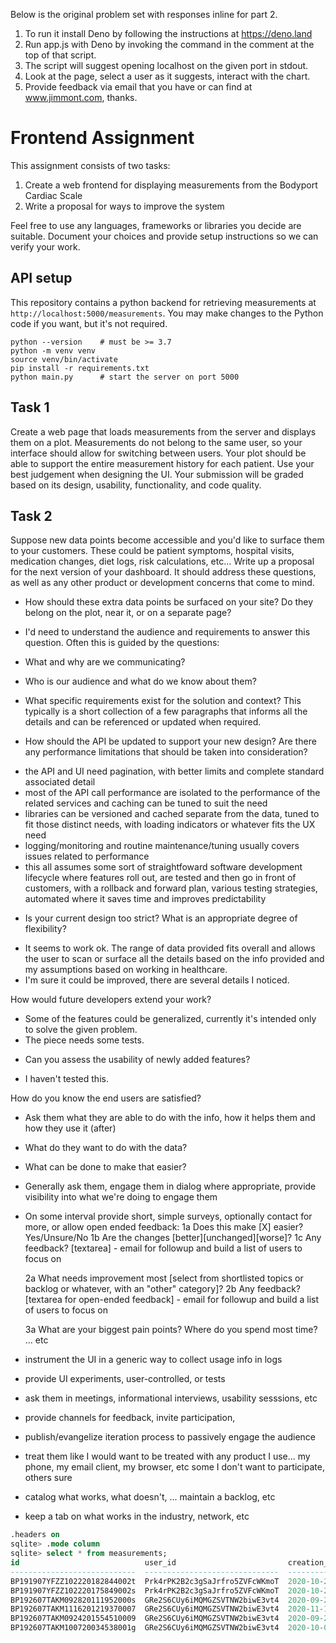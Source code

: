 Below is the original problem set with responses inline for part 2.

1. To run it install Deno by following the instructions at https://deno.land
2. Run app.js with Deno by invoking the command in the comment at the top of that script.
3. The script will suggest opening localhost on the given port in stdout.
4. Look at the page, select a user as it suggests, interact with the chart.
5. Provide feedback via email that you have or can find at www.jimmont.com, thanks.


# Frontend Assignment

This assignment consists of two tasks:
1. Create a web frontend for displaying measurements from the Bodyport Cardiac Scale
2. Write a proposal for ways to improve the system

Feel free to use any languages, frameworks or libraries you decide are suitable.
Document your choices and provide setup instructions so we can verify your work.

## API setup
This repository contains a python backend for retrieving measurements at `http://localhost:5000/measurements`.
You may make changes to the Python code if you want, but it's not required.

```
python --version    # must be >= 3.7
python -m venv venv
source venv/bin/activate
pip install -r requirements.txt
python main.py      # start the server on port 5000 
```

## Task 1
Create a web page that loads measurements from the server and displays them on a plot.
Measurements do not belong to the same user, so your interface should allow for switching between users.
Your plot should be able to support the entire measurement history for each patient.
Use your best judgement when designing the UI.
Your submission will be graded based on its design, usability, functionality, and code quality.

## Task 2
Suppose new data points become accessible and you'd like to surface them to your customers.
These could be patient symptoms, hospital visits, medication changes, diet logs, risk calculations, etc...
Write up a proposal for the next version of your dashboard.
It should address these questions, as well as any other product or development concerns that come to mind.
* How should these extra data points be surfaced on your site?
Do they belong on the plot, near it, or on a separate page?

- I'd need to understand the audience and requirements to answer this question.
Often this is guided by the questions:
* What and why are we communicating?
* Who is our audience and what do we know about them?
* What specific requirements exist for the solution and context?
This typically is a short collection of a few paragraphs that informs all the details and can be referenced or updated when required.

* How should the API be updated to support your new design?
Are there any performance limitations that should be taken into consideration?
- the API and UI need pagination, with better limits and complete standard associated detail
- most of the API call performance are isolated to the performance of the related services and caching can be tuned to suit the need
- libraries can be versioned and cached separate from the data, tuned to fit those distinct needs, with loading indicators or whatever fits the UX need
- logging/monitoring and routine maintenance/tuning usually covers issues related to performance
- this all assumes some sort of straightfoward software development lifecycle where features roll out, are tested and then go in front of customers, with a rollback and forward plan, various testing strategies, automated where it saves time and improves predictability

* Is your current design too strict?
What is an appropriate degree of flexibility?
- It seems to work ok. The range of data provided fits overall and allows the user to scan or surface all the details based on the info provided and my assumptions based on working in healthcare.
- I'm sure it could be improved, there are several details I noticed.

How would future developers extend your work?
- Some of the features could be generalized, currently it's intended only to solve the given problem.
- The piece needs some tests.

* Can you assess the usability of newly added features?
- I haven't tested this.

How do you know the end users are satisfied?
- Ask them what they are able to do with the info, how it helps them and how they use it (after)
- What do they want to do with the data?
- What can be done to make that easier?
- Generally ask them, engage them in dialog where appropriate, provide visibility into what we're doing to engage them
- On some interval provide short, simple surveys, optionally contact for more, or allow open ended feedback:
	1a Does this make [X] easier? Yes/Unsure/No
	1b Are the changes [better][unchanged][worse]?
	1c Any feedback? [textarea]
		- email for followup and build a list of users to focus on

	2a What needs improvement most [select from shortlisted topics or backlog or whatever, with an "other" category]?
	2b Any feedback? [textarea for open-ended feedback]
		- email for followup and build a list of users to focus on

	3a What are your biggest pain points? Where do you spend most time? ... etc

- instrument the UI in a generic way to collect usage info in logs

- provide UI experiments, user-controlled, or tests

- ask them in meetings, informational interviews, usability sesssions, etc

- provide channels for feedback, invite participation,

- publish/evangelize iteration process to passively engage the audience 

- treat them like I would want to be treated with any product I use... my phone, my email client, my browser, etc
	some I don't want to participate, others sure
	
- catalog what works, what doesn't, ... maintain a backlog, etc

- keep a tab on what works in the industry, network, etc

```sql
.headers on
sqlite> .mode column
sqlite> select * from measurements;
id                            user_id                         creation_date           weight_kg   heart_rate  peak_count  body_fat_percent  backend_sway_area_mm2
----------------------------  ------------------------------  ----------------------  ----------  ----------  ----------  ----------------  ---------------------
BP191907YFZZ102220182844002t  Prk4rPK2B2c3gSaJrfro5ZVFcWKmoT  2020-10-22 11:28:00-07  69.82       82          14          23.0
BP191907YFZZ102220175849002s  Prk4rPK2B2c3gSaJrfro5ZVFcWKmoT  2020-10-22 10:58:29-07  69.82       74          19          22.9              54
BP192607TAKM092820111952000s  GRe2S6CUy6iMQMGZSVTNW2biwE3vt4  2020-09-28 04:19:21-07  55.13       72          18          37.0              286922
BP192607TAKM1116201219370007  GRe2S6CUy6iMQMGZSVTNW2biwE3vt4  2020-11-16 04:19:12-08  55.87       73          19          38.2              76
BP192607TAKM0924201554510009  GRe2S6CUy6iMQMGZSVTNW2biwE3vt4  2020-09-24 08:54:20-07  55.01       68          14          33.8              20792
BP192607TAKM100720034538001g  GRe2S6CUy6iMQMGZSVTNW2biwE3vt4  2020-10-06 20:45:08-07  55.15       82          19          36.0              109
```
